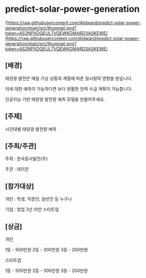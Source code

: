 # predict-solar-power-generation

![https://raw.githubusercontent.com/AIdward/predict-solar-power-generation/main/src/thumnail.png?token=AS2NPXDQEUL7VQEWKGMARD3ASKEWE](https://raw.githubusercontent.com/AIdward/predict-solar-power-generation/main/src/thumnail.png?token=AS2NPXDQEUL7VQEWKGMARD3ASKEWE)

## **[배경]**

태양광 발전은 매일 기상 상황과 계절에 따른 일사량의 영향을 받습니다.

이에 대한 예측이 가능하다면 보다 원활한 전력 수급 계획이 가능합니다.

인공지능 기반 태양광 발전량 예측 모델을 만들어주세요.

## **[주제]**

시간대별 태양광 발전량 예측

## **[주최/주관]**

주최 : 한국동서발전(주)

주관 : 데이콘

## **[참가대상]**

개인 : 학생, 직장인, 일반인 등 누구나

기업 : 창업 3년 미만 스타트업

## **[상금]**

개인

1등 - 500만원  2등 - 300만원  3등 - 200만원

스타트업

1등 - 500만원  2등 - 300만원  3등 - 200만원
